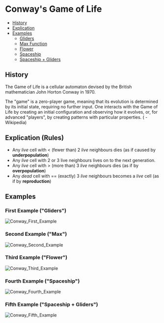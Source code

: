 # Conway's Game of Life

- [History](#history)
- [Explication](#explication)
- [Examples](#examples) 
  * [Gliders](#first-example-gliders)
  * [Max Function](#second-example-max)
  * [Flower](#third-example-flower)
  * [Spaceship](#fourth-example-spaceship)
  * [Spaceship + Gliders](#fifth-example-spaceship--gliders)


## History
The Game of Life is a cellular automaton devised by the British mathematician John Horton Conway in 1970.

The "game" is a zero-player game, meaning that its evolution is determined by its initial state, requiring no further input. One interacts with the Game of Life by creating an initial configuration and observing how it evolves, or, for advanced "players", by creating patterns with particular properties. ( -Wikipedia)

## Explication (Rules)

* Any *live* cell with < (fewer than) 2 *live* neighbours dies (as if caused by **underpopulation**)
* Any *live* cell with 2 or 3 live neighbours lives on to the next generation.
* Any *live* cell with > (more than) 3 *live* neighbours dies (as if by **overpopulation**)
* Any *dead* cell with == (exactly) 3 *live* neighbours becomes a *live* cell (as if by **reproduction**)


## Examples

### First Example ("Gliders")
![Conway_First_Example](https://image.ibb.co/iXw9Z9/Glidders.png)


### Second Example ("Max")
![Conway_Second_Example](https://image.ibb.co/k0LHnU/pjimage.jpg)


### Third Example ("Flower")
![Conway_Third_Example](https://image.ibb.co/b8cNnU/pjimage_2.jpg)


### Fourth Example ("Spaceship")
![Conway_Fourth_Example](https://image.noelshack.com/fichiers/2018/11/1/1520863247-funfi.png)


### Fifth Example ("Spaceship + Gliders")
![Conway_Fifth_Example](https://image.ibb.co/fjigE9/pjimage_3.jpg)


